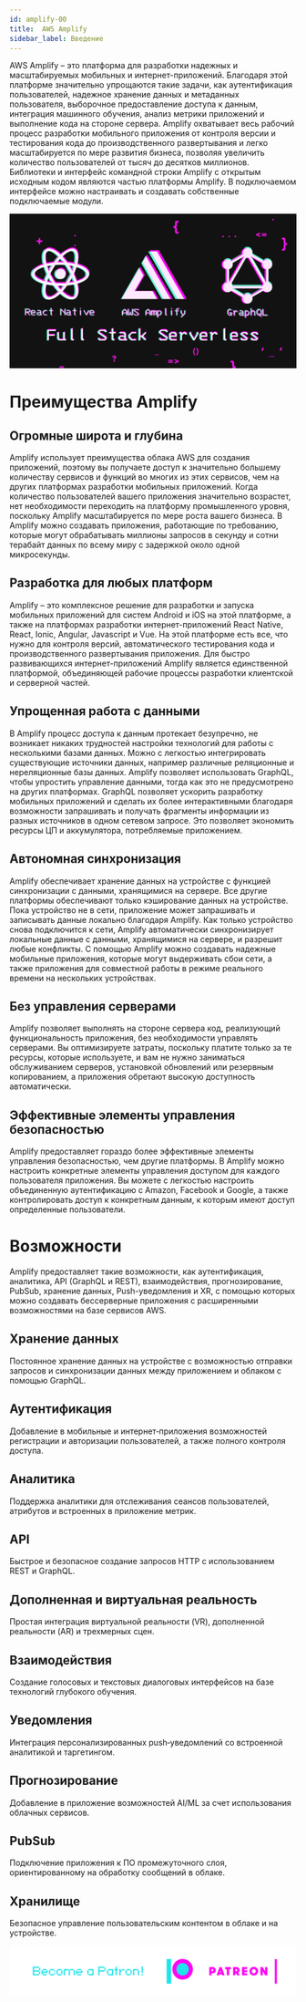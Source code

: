 ```yaml
---
id: amplify-00
title:  AWS Amplify
sidebar_label: Введение
---
```

AWS Amplify – это платформа для разработки надежных и масштабируемых мобильных и интернет-приложений. Благодаря этой платформе значительно упрощаются такие задачи, как аутентификация пользователей, надежное хранение данных и метаданных пользователя, выборочное предоставление доступа к данным, интеграция машинного обучения, анализ метрики приложений и выполнение кода на стороне сервера. Amplify охватывает весь рабочий процесс разработки мобильного приложения от контроля версии и тестирования кода до производственного развертывания и легко масштабируется по мере развития бизнеса, позволяя увеличить количество пользователей от тысяч до десятков миллионов. Библиотеки и интерфейс командной строки Amplify с открытым исходным кодом являются частью платформы Amplify. В подключаемом интерфейсе можно настраивать и создавать собственные подключаемые модули.

![Full Stack Serverless](/img/fullstackserverless.png)


# Преимущества Amplify

## Огромные широта и глубина

Amplify использует преимущества облака AWS для создания приложений, поэтому вы получаете доступ к значительно большему количеству сервисов и функций во многих из этих сервисов, чем на других платформах разработки мобильных приложений. Когда количество пользователей вашего приложения значительно возрастет, нет необходимости переходить на платформу промышленного уровня, поскольку Amplify масштабируется по мере роста вашего бизнеса. В Amplify можно создавать приложения, работающие по требованию, которые могут обрабатывать миллионы запросов в секунду и сотни терабайт данных по всему миру с задержкой около одной микросекунды.

## Разработка для любых платформ

Amplify – это комплексное решение для разработки и запуска мобильных приложений для систем Android и iOS на этой платформе, а также на платформах разработки интернет-приложений React Native, React, Ionic, Angular, Javascript и Vue. На этой платформе есть все, что нужно для контроля версий, автоматического тестирования кода и производственного развертывания приложения. Для быстро развивающихся интернет-приложений Amplify является единственной платформой, объединяющей рабочие процессы разработки клиентской и серверной частей.

## Упрощенная работа с данными

В Amplify процесс доступа к данным протекает безупречно, не возникает никаких трудностей настройки технологий для работы с несколькими базами данных. Можно с легкостью интегрировать существующие источники данных, например различные реляционные и нереляционные базы данных. Amplify позволяет использовать GraphQL, чтобы упростить управление данными, тогда как это не предусмотрено на других платформах. GraphQL позволяет ускорить разработку мобильных приложений и сделать их более интерактивными благодаря возможности запрашивать и получать фрагменты информации из разных источников в одном сетевом запросе. Это позволяет экономить ресурсы ЦП и аккумулятора, потребляемые приложением.

## Автономная синхронизация

Amplify обеспечивает хранение данных на устройстве с функцией синхронизации с данными, хранящимися на сервере. Все другие платформы обеспечивают только кэширование данных на устройстве. Пока устройство не в сети, приложение может запрашивать и записывать данные локально благодаря Amplify. Как только устройство снова подключится к сети, Amplify автоматически синхронизирует локальные данные с данными, хранящимися на сервере, и разрешит любые конфликты. С помощью Amplify можно создавать надежные мобильные приложения, которые могут выдерживать сбои сети, а также приложения для совместной работы в режиме реального времени на нескольких устройствах.

## Без управления серверами

Amplify позволяет выполнять на стороне сервера код, реализующий функциональность приложения, без необходимости управлять серверами. Вы оптимизируете затраты, поскольку платите только за те ресурсы, которые используете, и вам не нужно заниматься обслуживанием серверов, установкой обновлений или резервным копированием, а приложения обретают высокую доступность автоматически.

## Эффективные элементы управления безопасностью

Amplify предоставляет гораздо более эффективные элементы управления безопасностью, чем другие платформы. В Amplify можно настроить конкретные элементы управления доступом для каждого пользователя приложения. Вы можете с легкостью настроить объединенную аутентификацию с Amazon, Facebook и Google, а также контролировать доступ к конкретным данным, к которым имеют доступ определенные пользователи.

# Возможности

Amplify предоставляет такие возможности, как аутентификация, аналитика, API (GraphQL и REST), взаимодействия, прогнозирование, PubSub, хранение данных, Push-уведомления и XR, с помощью которых можно создавать бессерверные приложения с расширенными возможностями на базе сервисов AWS.

## Хранение данных

Постоянное хранение данных на устройстве с возможностью отправки запросов и синхронизации данных между приложением и облаком с помощью GraphQL.

## Аутентификация

Добавление в мобильные и интернет‑приложения возможностей регистрации и авторизации пользователей, а также полного контроля доступа.

## Аналитика

Поддержка аналитики для отслеживания сеансов пользователей, атрибутов и встроенных в приложение метрик.

## API

Быстрое и безопасное создание запросов HTTP с использованием REST и GraphQL.

## Дополненная и виртуальная реальность

Простая интеграция виртуальной реальности (VR), дополненной реальности (AR) и трехмерных сцен.

## Взаимодействия

Создание голосовых и текстовых диалоговых интерфейсов на базе технологий глубокого обучения.

## Уведомления

Интеграция персонализированных push‑уведомлений со встроенной аналитикой и таргетингом.

## Прогнозирование

Добавление в приложение возможностей AI/ML за счет использования облачных сервисов.

## PubSub

Подключение приложения к ПО промежуточного слоя, ориентированному на обработку сообщений в облаке.

## Хранилище

Безопасное управление пользовательским контентом в облаке и на устройстве.

[![Become a Patron!](/img/logo/patreon.png)](https://www.patreon.com/bePatron?u=31769291)
